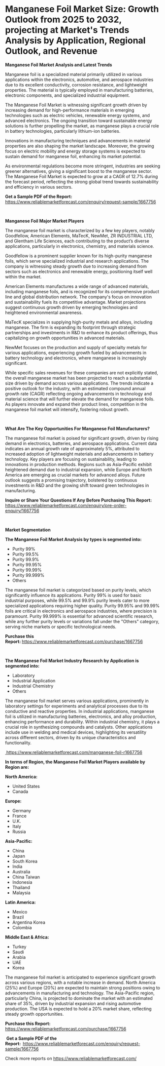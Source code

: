 <p><h1>Manganese Foil Market Size: Growth Outlook from 2025 to 2032, projecting at Market's Trends Analysis by Application, Regional Outlook, and Revenue</h1></p><p><strong>Manganese Foil Market Analysis and Latest Trends</strong></p>
<p><p>Manganese foil is a specialized material primarily utilized in various applications within the electronics, automotive, and aerospace industries due to its excellent conductivity, corrosion resistance, and lightweight properties. The material is typically employed in manufacturing batteries, electronic components, and specialized industrial equipment.</p><p>The Manganese Foil Market is witnessing significant growth driven by increasing demand for high-performance materials in emerging technologies such as electric vehicles, renewable energy systems, and advanced electronics. The ongoing transition toward sustainable energy solutions is further propelling the market, as manganese plays a crucial role in battery technologies, particularly lithium-ion batteries. </p><p>Innovations in manufacturing techniques and advancements in material properties are also shaping the market landscape. Moreover, the growing focus on electric mobility and energy storage systems is expected to sustain demand for manganese foil, enhancing its market potential. </p><p>As environmental regulations become more stringent, industries are seeking greener alternatives, giving a significant boost to the manganese sector. The Manganese Foil Market is expected to grow at a CAGR of 12.7% during the forecast period, reflecting the strong global trend towards sustainability and efficiency in various sectors.</p></p>
<p><strong>Get a Sample PDF of the Report:&nbsp;</strong> <a href="https://www.reliablemarketforecast.com/enquiry/request-sample/1667756?utm_campaign=2740&utm_medium=2&utm_source=Github&utm_content=ia&utm_term=07032025&utm_id=manganese-foil">https://www.reliablemarketforecast.com/enquiry/request-sample/1667756</a></p>
<p>&nbsp;</p>
<p><strong>Manganese Foil Major Market Players</strong></p>
<p><p>The manganese foil market is characterized by a few key players, notably Goodfellow, American Elements, MaTecK, NewMet, ZR INDUSTRIAL LTD, and Glentham Life Sciences, each contributing to the product’s diverse applications, particularly in electronics, chemistry, and materials science.</p><p>Goodfellow is a prominent supplier known for its high-purity manganese foils, which serve specialized industrial and research applications. The company is witnessing steady growth due to increasing demand from sectors such as electronics and renewable energy, positioning itself well within the market.</p><p>American Elements manufactures a wide range of advanced materials, including manganese foils, and is recognized for its comprehensive product line and global distribution network. The company's focus on innovation and sustainability fuels its competitive advantage. Market projections suggest continuous growth driven by emerging technologies and heightened environmental awareness.</p><p>MaTecK specializes in supplying high-purity metals and alloys, including manganese. The firm is expanding its footprint through strategic partnerships and investments in R&D to enhance its product offerings, thus capitalizing on growth opportunities in advanced materials.</p><p>NewMet focuses on the production and supply of specialty metals for various applications, experiencing growth fueled by advancements in battery technology and electronics, where manganese is increasingly significant.</p><p>While specific sales revenues for these companies are not explicitly stated, the overall manganese market has been projected to reach a substantial size driven by demand across various applications. The trends indicate a positive outlook for the industry, with an estimated compound annual growth rate (CAGR) reflecting ongoing advancements in technology and material science that will further elevate the demand for manganese foils. As players innovate and expand their product lines, competition in the manganese foil market will intensify, fostering robust growth.</p></p>
<p>&nbsp;</p>
<p><strong>What Are The Key Opportunities For Manganese Foil Manufacturers?</strong></p>
<p><p>The manganese foil market is poised for significant growth, driven by rising demand in electronics, batteries, and aerospace applications. Current data indicates an annual growth rate of approximately 5%, attributed to increased adoption of lightweight materials and advancements in battery technology. Key players are focusing on sustainability, leading to innovations in production methods. Regions such as Asia-Pacific exhibit heightened demand due to industrial expansion, while Europe and North America are emerging as crucial markets for advanced alloys. Future outlook suggests a promising trajectory, bolstered by continuous investments in R&D and the growing shift toward green technologies in manufacturing.</p></p>
<p><strong>Inquire or Share Your Questions If Any Before Purchasing This Report:</strong> <a href="https://www.reliablemarketforecast.com/enquiry/pre-order-enquiry/1667756?utm_campaign=2740&utm_medium=2&utm_source=Github&utm_content=ia&utm_term=07032025&utm_id=manganese-foil">https://www.reliablemarketforecast.com/enquiry/pre-order-enquiry/1667756</a></p>
<p>&nbsp;</p>
<p><strong>Market Segmentation</strong></p>
<p><strong>The Manganese Foil Market Analysis by types is segmented into:</strong></p>
<p><ul><li>Purity 99%</li><li>Purity 99.5%</li><li>Purity 99.9%</li><li>Purity 99.95%</li><li>Purity 99.99%</li><li>Purity 99.999%</li><li>Others</li></ul></p>
<p><p>The manganese foil market is categorized based on purity levels, which significantly influence its applications. Purity 99% is used for basic industrial purposes, while 99.5% and 99.9% purity levels cater to more specialized applications requiring higher quality. Purity 99.95% and 99.99% foils are critical in electronics and aerospace industries, where precision is paramount. Purity 99.999% is essential for advanced scientific research, while any further purity levels or variations fall under the "Others" category, serving niche markets or specific technological needs.</p></p>
<p><strong>Purchase this Report:&nbsp;</strong><a href="https://www.reliablemarketforecast.com/purchase/1667756?utm_campaign=2740&utm_medium=2&utm_source=Github&utm_content=ia&utm_term=07032025&utm_id=manganese-foil">https://www.reliablemarketforecast.com/purchase/1667756</a></p>
<p>&nbsp;</p>
<p><strong>The Manganese Foil Market Industry Research by Application is segmented into:</strong></p>
<p><ul><li>Laboratory</li><li>Industrial Application</li><li>Industrial Chemistry</li><li>Others</li></ul></p>
<p><p>The manganese foil market serves various applications, prominently in laboratory settings for experiments and analytical processes due to its conductive and reactive properties. In industrial applications, manganese foil is utilized in manufacturing batteries, electronics, and alloy production, enhancing performance and durability. Within industrial chemistry, it plays a crucial role in synthesizing compounds and catalysts. Other applications include use in welding and medical devices, highlighting its versatility across different sectors, driven by its unique characteristics and functionality.</p></p>
<p><a href="https://www.reliablemarketforecast.com/manganese-foil-r1667756?utm_campaign=2740&utm_medium=2&utm_source=Github&utm_content=ia&utm_term=07032025&utm_id=manganese-foil">&nbsp;https://www.reliablemarketforecast.com/manganese-foil-r1667756</a></p>
<p><strong>In terms of Region, the Manganese Foil Market Players available by Region are:</strong></p>
<p>
    <p> <strong> North America: </strong>
        <ul>
            <li>United States</li>
            <li>Canada</li>
        </ul>
        </p> 
    <p> <strong> Europe: </strong>
        <ul>
            <li>Germany</li>
            <li>France</li>
            <li>U.K.</li>
            <li>Italy</li>
            <li>Russia</li>
        </ul>
        </p> 
    <p> <strong> Asia-Pacific: </strong>
        <ul>
            <li>China</li>
            <li>Japan</li>
            <li>South Korea</li>
            <li>India</li>
            <li>Australia</li>
            <li>China Taiwan</li>
            <li>Indonesia</li>
            <li>Thailand</li>
            <li>Malaysia</li>
        </ul>
        </p> 
    <p> <strong> Latin America: </strong>
        <ul>
            <li>Mexico</li>
            <li>Brazil</li>
            <li>Argentina Korea</li>
            <li>Colombia</li>
        </ul>
        </p> 
    <p> <strong> Middle East & Africa: </strong>
        <ul>
            <li>Turkey</li>
            <li>Saudi</li>
            <li>Arabia</li>
            <li>UAE</li>
            <li>Korea</li>
        </ul>
    </p>
    </p>
<p><p>The manganese foil market is anticipated to experience significant growth across various regions, with a notable increase in demand. North America (25%) and Europe (20%) are expected to maintain strong positions owing to advancements in manufacturing and technology. The Asia-Pacific region, particularly China, is projected to dominate the market with an estimated share of 35%, driven by industrial expansion and rising automotive production. The USA is expected to hold a 20% market share, reflecting steady growth opportunities.</p></p>
<p><strong>Purchase this Report: </strong><a href="https://www.reliablemarketforecast.com/purchase/1667756?utm_campaign=2740&utm_medium=2&utm_source=Github&utm_content=ia&utm_term=07032025&utm_id=manganese-foil">https://www.reliablemarketforecast.com/purchase/1667756</a></p>
<p>&nbsp;<strong>Get a Sample PDF of the Report:&nbsp;&nbsp;</strong><a href="https://www.reliablemarketforecast.com/enquiry/request-sample/1667756?utm_campaign=2740&utm_medium=2&utm_source=Github&utm_content=ia&utm_term=07032025&utm_id=manganese-foil">https://www.reliablemarketforecast.com/enquiry/request-sample/1667756</a></p>
<p><strong></strong></p>
<p>Check more reports on <a href="https://www.reliablemarketforecast.com/?utm_campaign=2740&utm_medium=2&utm_source=Github&utm_content=ia&utm_term=07032025&utm_id=manganese-foil">https://www.reliablemarketforecast.com/</a></p>